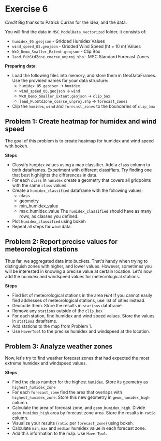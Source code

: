 # Exercise 6

*Credit*
Big thanks to Patrick Curran for the idea, and the data.

You will find the data in `MSC_ModelData_vectorized` folder. It consists of:
* `humidex_05.geojson` - Gridded Humidex Values
* `wind_speed_05.geojson` - Gridded Wind Speed (ht = 10 m) Values
* `WxO_Demo_Smaller_Extent.geojson` - Clip Box
* `land_PubStdZone_coarse_unproj.shp` - MSC Standard Forecast Zones


**Preparing data**:
* Load the following files into memory, and store them in GeoDataFrames. Use the provided names for your data structure:
    * `humidex_05.geojson` -> `humidex`
    * `wind_speed_05.geojson` -> `wind`
    * `WxO_Demo_Smaller_Extent.geojson` -> `clip_box`
    * `land_PubStdZone_coarse_unproj.shp` -> `forecast_zones`
* Clip the `humidex`, `wind` and `forecast_zones` to the boundaries of `clip_box`

## Problem 1: Create heatmap for humidex and wind speed

The goal of this problem is to create heatmap for humidex and wind speed with bokeh.

**Steps**
* Classify `humidex` values using a map classifier. Add a `class` column to both dataframes.
    Experiment with different classifiers. Try finding one that best highlights the differences in data.
* For each `class` in `humidex` create a geometry that covers all gridpoints with the same `class` values.
* Create a `humidex_classified` dataframe with the following values:
    * class
    * geometry
    * min_humidex_value
    * max_humidex_value
    The `humidex_classified` should have as many rows, as classes you defined.
* Plot `humidex_classified` using bokeh
* Repeat all steps for `wind` data.


## Problem 2: Report precise values for meteorological stations

Thus far, we aggregated data into buckets. That's handy when trying to distinguish zones with higher, and lower values.
However, sometimes you will be interested in knowing a precise value at certain location. Let's now add the humidex and windspeed values for meteorological stations.

**Steps**
* Find list of meteorological stations in the area
    *Hint*
    If you cannot easily find addresses of meteorological stations, use list of cities instead.
* Geocode them. Store the results in `stations` dataframe.
* Remove any `stations` outside of the `clip_box`
* For each station, find humidex and wind speed values. Store the values in `stations` dataframe.
* Add stations to the map from Problem 1.
* Use `HoverTool` to the precise humidex and windspeed at the location.


## Problem 3: Analyze weather zones

Now, let's try to find weather forecast zones that had expected the most extreme humidex and windspeed values.

**Steps**
* Find the class number for the highest `humidex`. Store its geometry as `highest_humidex_zone`
* For each `forecast_zone` find the area that overlaps with `highest_humidex_zone`.
Store this new geometry in `geom_humidex_high` column.
* Calculate the area of forecast zone, and `geom_humidex_high`. Divide `geom_humidex_high` area by forecast zone area.
  Store the results in `ratio` column.
* Visualize your results (`ratio` per `forecast_zone`) using bokeh.
* Calculate `min`, `max` and `median` humidex value in each forecast zone.
* Add this information to the map. Use `HoverTool`.